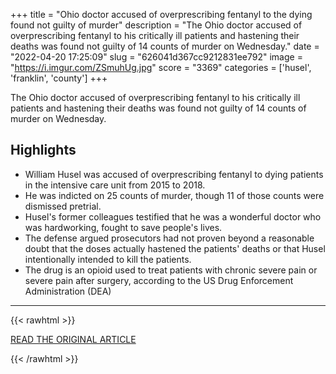 +++
title = "Ohio doctor accused of overprescribing fentanyl to the dying found not guilty of murder"
description = "The Ohio doctor accused of overprescribing fentanyl to his critically ill patients and hastening their deaths was found not guilty of 14 counts of murder on Wednesday."
date = "2022-04-20 17:25:09"
slug = "626041d367cc9212831ee792"
image = "https://i.imgur.com/ZSmuhUg.jpg"
score = "3369"
categories = ['husel', 'franklin', 'county']
+++

The Ohio doctor accused of overprescribing fentanyl to his critically ill patients and hastening their deaths was found not guilty of 14 counts of murder on Wednesday.

## Highlights

- William Husel was accused of overprescribing fentanyl to dying patients in the intensive care unit from 2015 to 2018.
- He was indicted on 25 counts of murder, though 11 of those counts were dismissed pretrial.
- Husel's former colleagues testified that he was a wonderful doctor who was hardworking, fought to save people's lives.
- The defense argued prosecutors had not proven beyond a reasonable doubt that the doses actually hastened the patients' deaths or that Husel intentionally intended to kill the patients.
- The drug is an opioid used to treat patients with chronic severe pain or severe pain after surgery, according to the US Drug Enforcement Administration (DEA)

---

{{< rawhtml >}}
  <p class="article-category">
    <a target="_blank" href="https://www.cnn.com/2022/04/20/us/william-husel-ohio-doctor-murder-trial/index.html">READ THE ORIGINAL ARTICLE</a>
  </p>
{{< /rawhtml >}}
